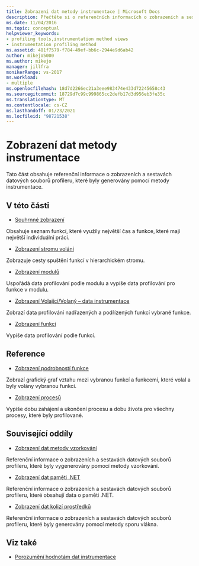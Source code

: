 ```yaml
---
title: Zobrazení dat metody instrumentace | Microsoft Docs
description: Přečtěte si o referenčních informacích o zobrazeních a sestavách datových souborů profileru, které byly generovány pomocí metody instrumentace.
ms.date: 11/04/2016
ms.topic: conceptual
helpviewer_keywords:
- profiling tools,instrumentation method views
- instrumentation profiling method
ms.assetid: 481f7579-f784-49ef-bb6c-2944e9d6ab42
author: mikejo5000
ms.author: mikejo
manager: jillfra
monikerRange: vs-2017
ms.workload:
- multiple
ms.openlocfilehash: 18d7d2266ec21a3eee983474e433d72245658c43
ms.sourcegitcommit: 18729d7c99c999865cc2defb17d3d956eb3fe35c
ms.translationtype: MT
ms.contentlocale: cs-CZ
ms.lasthandoff: 01/23/2021
ms.locfileid: "98721538"
---
```

# <a name="instrumentation-method-data-views"></a>Zobrazení dat metody instrumentace
Tato část obsahuje referenční informace o zobrazeních a sestavách datových souborů profileru, které byly generovány pomocí metody instrumentace.

## <a name="in-this-section"></a>V této části
- [Souhrnné zobrazení](../profiling/summary-view-instrumentation-data.md)

 Obsahuje seznam funkcí, které využily největší čas a funkce, které mají největší individuální práci.

- [Zobrazení stromu volání](../profiling/call-tree-view-instrumentation-data.md)

 Zobrazuje cesty spuštění funkcí v hierarchickém stromu.

- [Zobrazení modulů](../profiling/modules-view-instrumentation-data.md)

 Uspořádá data profilování podle modulu a vypíše data profilování pro funkce v modulu.

- [Zobrazení Volající/Volaný – data instrumentace](../profiling/caller-callee-view-instrumentation-data.md)

 Zobrazí data profilování nadřazených a podřízených funkcí vybrané funkce.

- [Zobrazení funkcí](../profiling/functions-view-instrumentation-data.md)

 Vypíše data profilování podle funkcí.

## <a name="reference"></a>Reference
- [Zobrazení podrobností funkce](../profiling/function-details-view.md)

 Zobrazí grafický graf vztahu mezi vybranou funkcí a funkcemi, které volal a byly volány vybranou funkcí.

- [Zobrazení procesů](../profiling/process-view.md)

 Vypíše dobu zahájení a ukončení procesu a dobu života pro všechny procesy, které byly profilované.

## <a name="related-sections"></a>Související oddíly
- [Zobrazení dat metody vzorkování](../profiling/profiler-sampling-method-data-views.md)

 Referenční informace o zobrazeních a sestavách datových souborů profileru, které byly vygenerovány pomocí metody vzorkování.

- [Zobrazení dat paměti .NET](../profiling/dotnet-memory-data-views.md)

 Referenční informace o zobrazeních a sestavách datových souborů profileru, které obsahují data o paměti .NET.

- [Zobrazení dat kolizí prostředků](../profiling/resource-contention-data-views.md)

 Referenční informace o zobrazeních a sestavách datových souborů profileru, které byly generovány pomocí metody sporu vlákna.

## <a name="see-also"></a>Viz také
- [Porozumění hodnotám dat instrumentace](../profiling/understanding-instrumentation-data-values.md)
